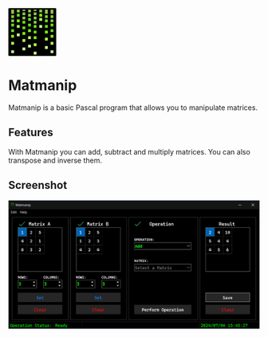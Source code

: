 <img src="Graphics/Icon-96.png" width="96"/> 

# Matmanip
Matmanip is a basic Pascal program that allows you to manipulate matrices.  

## Features
With Matmanip you can add, subtract and multiply matrices. You can also transpose and inverse them. 

## Screenshot
<img src="Graphics/Screenshot.png" width="700"/>
